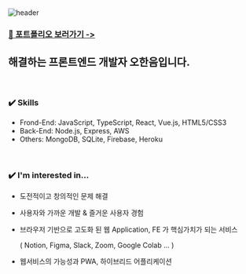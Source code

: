 <div>
<br>

![header](https://capsule-render.vercel.app/api?type=slice&color=gradient&height=250&section=header&text=안녕하세요!&fontSize=80&animation=fadeIn&fontColor=0000ff&desc=0hhanum의%20github&descAlignY=80)
<br>

### [👋 포트폴리오 보러가기 ->](https://meadow-harbor-8db.notion.site/2fb05850a4d34c149421a7ed73cd713e)
## 해결하는 프론트엔드 개발자 오한음입니다.

<br>

### ✔️ Skills

- Frond-End: JavaScript, TypeScript, React, Vue.js, HTML5/CSS3
- Back-End: Node.js, Express, AWS
- Others: MongoDB, SQLite, Firebase, Heroku

<br>

### ✔️ I'm interested in...

- 도전적이고 창의적인 문제 해결
- 사용자와 가까운 개발 & 즐거운 사용자 경험
- 브라우저 기반으로 고도화 된 웹 Application, FE 가 핵심가치가 되는 서비스

  ( Notion, Figma, Slack, Zoom, Google Colab ... )

- 웹서비스의 가능성과 PWA, 하이브리드 어플리케이션
